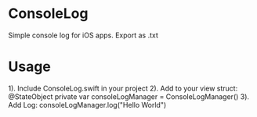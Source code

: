 # ConsoleLog
Simple console log for iOS apps. Export as .txt

# Usage
1). Include ConsoleLog.swift in your project
2). Add to your view struct: @StateObject private var consoleLogManager = ConsoleLogManager()
3). Add Log: consoleLogManager.log("Hello World")
